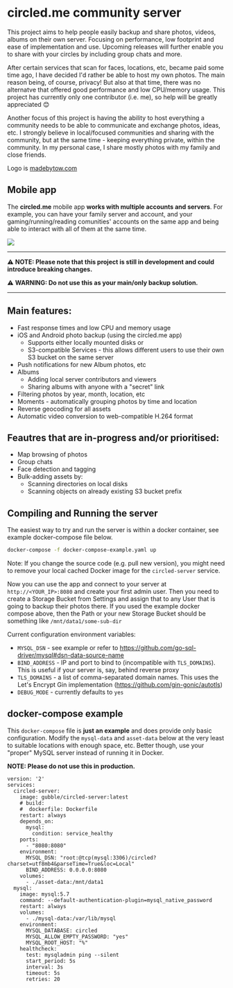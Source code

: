 # circled.me community server
This project aims to help people easily backup and share photos, videos, albums on their own server. Focusing on performance, low footprint and ease of implementation and use.
Upcoming releases will further enable you to share with your circles by including group chats and more.

After certain services that scan for faces, locations, etc, became paid some time ago, I have decided I'd rather be able to host my own photos.
The main reason being, of course, privacy! But also at that time, there was no alternatve that offered good performance and low CPU/memory usage. 
This project has currently only one contributor (i.e. me), so help will be greatly appreciated 😊

Another focus of this project is having the ability to host everything a community needs to be able to communicate and exchange photos, ideas, etc.
I strongly believe in local/focused communities and sharing with the community, but at the same time - keeping everything private, within the community.
In my personal case, I share mostly photos with my family and close friends.

Logo is <a href="http://madebytow.com/">madebytow.com</a>

## Mobile app
The **circled.me** mobile app **works with multiple accounts and servers**. For example, you can have your family server and account, and your gaming/running/reading comunities' accounts on the same app and being able to interact with all of them at the same time.

<img src="https://app.circled.me/screenshots.jpg"/>

___

⚠️ **NOTE: Please note that this project is still in development and could introduce breaking changes.**

⚠️ **WARNING: Do not use this as your main/only backup solution.**

___


## Main features:
- Fast response times and low CPU and memory usage
- iOS and Android photo backup (using the circled.me app)
  - Supports either locally mounted disks or
  - S3-compatible Services - this allows different users to use their own S3 bucket on the same server
- Push notifications for new Album photos, etc
- Albums
  - Adding local server contributors and viewers
  - Sharing albums with anyone with a "secret" link
- Filtering photos by year, month, location, etc
- Moments - automatically grouping photos by time and location
- Reverse geocoding for all assets
- Automatic video conversion to web-compatible H.264 format


## Feautres that are in-progress and/or prioritised:
- Map browsing of photos
- Group chats
- Face detection and tagging
- Bulk-adding assets by:
  - Scanning directories on local disks
  - Scanning objects on already existing S3 bucket prefix

## Compiling and Running the server
The easiest way to try and run the server is within a docker container, see example docker-compose file below.

```bash
docker-compose -f docker-compose-example.yaml up
```
Note: If you change the source code (e.g. pull new version), you might need to remove your local cached Docker image for the `circled-server` service.

Now you can use the app and connect to your server at `http://<YOUR_IP>:8080` and create your first admin user.
Then you need to create a Storage Bucket from Settings and assign that to any User that is going to backup their photos there.
If you used the example docker compose above, then the Path or your new Storage Bucket should be something like `/mnt/data1/some-sub-dir`

Current configuration environment variables:
- `MYSQL_DSN` - see example or refer to https://github.com/go-sql-driver/mysql#dsn-data-source-name
- `BIND_ADDRESS` - IP and port to bind to (incompatible with `TLS_DOMAINS`). This is useful if your server is, say, behind reverse proxy
- `TLS_DOMAINS` - a list of comma-separated domain names. This uses the Let's Encrypt Gin implementation (https://github.com/gin-gonic/autotls)
- `DEBUG_MODE` - currently defaults to `yes`

## docker-compose example
This `docker-compose` file is **just an example** and does provide only basic configuration. 
Modify the `mysql-data` and `asset-data` below at the very least to suitable locations with enough space, etc.
Better though, use your "proper" MySQL server instead of running it in Docker.

**NOTE: Please do not use this in production.**

```yaml:
version: '2'
services:
  circled-server:
    image: gubble/circled-server:latest
    # build:
    #  dockerfile: Dockerfile
    restart: always
    depends_on:
      mysql:
        condition: service_healthy
    ports:
      - "8080:8080"
    environment:
      MYSQL_DSN: "root:@tcp(mysql:3306)/circled?charset=utf8mb4&parseTime=True&loc=Local"
      BIND_ADDRESS: 0.0.0.0:8080
    volumes:
      - ./asset-data:/mnt/data1
  mysql:
    image: mysql:5.7
    command: --default-authentication-plugin=mysql_native_password
    restart: always
    volumes:
      - ./mysql-data:/var/lib/mysql
    environment:
      MYSQL_DATABASE: circled
      MYSQL_ALLOW_EMPTY_PASSWORD: "yes"
      MYSQL_ROOT_HOST: "%"
    healthcheck:
      test: mysqladmin ping --silent
      start_period: 5s
      interval: 3s
      timeout: 5s
      retries: 20
```
